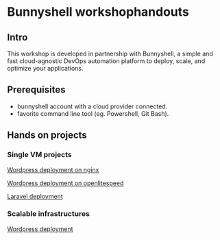 # Bunnyshell workshophandouts

## Intro

This workshop is developed in partnership with Bunnyshell, a simple and fast cloud-agnostic DevOps automation platform to deploy, scale, and optimize your applications.

## Prerequisites

* bunnyshell account with a cloud provider connected.
* favorite command line tool \(eg. Powershell, Git Bash\).

## Hands on projects

### Single VM projects

[Wordpress deployment on nginx](wordpress-nginx.md)

[Wordpress deployment on openlitespeed](wordpress-openlitespeed.md)

[Laravel deployment](laravel.md)

### Scalable infrastructures

[Wordpress deployment](wordpress-scalable-infrastructure.md)

